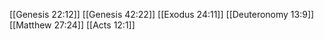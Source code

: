 [[Genesis 22:12]]
[[Genesis 42:22]]
[[Exodus 24:11]]
[[Deuteronomy 13:9]]
[[Matthew 27:24]]
[[Acts 12:1]]
